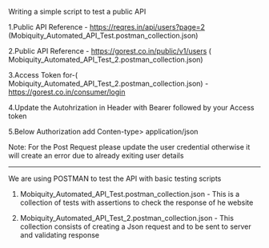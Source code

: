 
Writing a simple script to test a public API

1.Public API Reference - https://reqres.in/api/users?page=2 (Mobiquity_Automated_API_Test.postman_collection.json)

2.Public API Reference - https://gorest.co.in/public/v1/users ( Mobiquity_Automated_API_Test_2.postman_collection.json)

3.Access Token for-( Mobiquity_Automated_API_Test_2.postman_collection.json) -https://gorest.co.in/consumer/login

4.Update the Autohrization in Header with Bearer followed by your Access token

5.Below Authorization add Conten-type> application/json

Note: For the Post Request please update the user credential otherwise it will create an error due to already exiting user details

---

We are using POSTMAN to test the API with basic testing scripts

1. Mobiquity_Automated_API_Test.postman_collection.json - This is a collection of tests with assertions to check the response of he website

2. Mobiquity_Automated_API_Test_2.postman_collection.json - This collection consists of creating a Json request and to be sent to server and validating response
